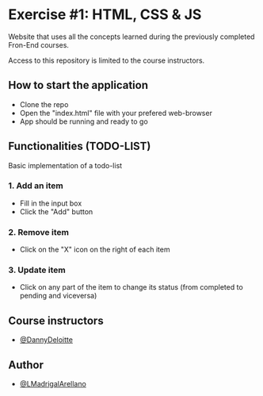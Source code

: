 # Exercise #1: HTML, CSS & JS

Website that uses all the concepts learned during the previously completed Fron-End courses.

Access to this repository is limited to the course instructors.

## How to start the application
- Clone the repo 
- Open the "index.html" file with your prefered web-browser
- App should be running and ready to go

## Functionalities (TODO-LIST)
Basic implementation of a todo-list

### 1. Add an item
- Fill in the input box
- Click the "Add" button

### 2. Remove item
- Click on the "X" icon on the right of each item

### 3. Update item
- Click on any part of the item to change its status (from completed to pending and viceversa)

## Course instructors
- [@DannyDeloitte](https://github.com/DannyDeloitte)

## Author
- [@LMadrigalArellano](https://github.com/LMadrigalArellano)
